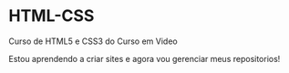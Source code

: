 # HTML-CSS
 Curso de HTML5 e CSS3 do Curso em Video

Estou aprendendo a criar sites e agora vou gerenciar meus repositorios!